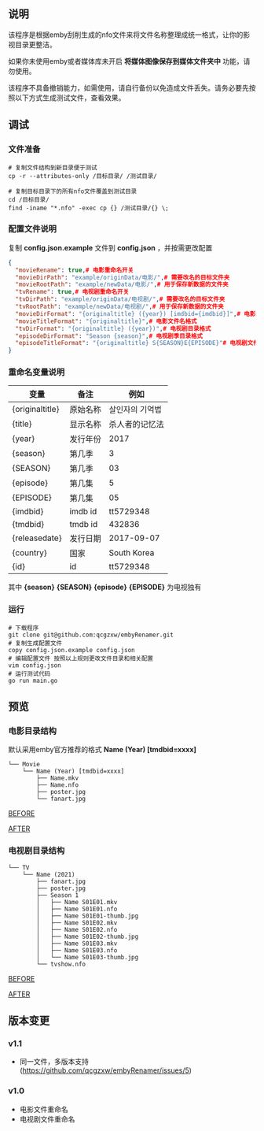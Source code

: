 ## 说明
该程序是根据emby刮削生成的nfo文件来将文件名称整理成统一格式，让你的影视目录更整洁。

如果你未使用emby或者媒体库未开启 **将媒体图像保存到媒体文件夹中** 功能，请勿使用。

该程序不具备撤销能力，如需使用，请自行备份以免造成文件丢失。请务必要先按照以下方式生成测试文件，查看效果。

## 调试
### 文件准备
```shell
# 复制文件结构到新目录便于测试
cp -r --attributes-only /目标目录/ /测试目录/

# 复制目标目录下的所有nfo文件覆盖到测试目录
cd /目标目录/
find -iname "*.nfo" -exec cp {} /测试目录/{} \;
```
### 配置文件说明
复制 **config.json.example** 文件到 **config.json** ，并按需更改配置
```json
{
  "movieRename": true,# 电影重命名开关
  "movieDirPath": "example/originData/电影/",# 需要改名的目标文件夹
  "movieRootPath": "example/newData/电影/",# 用于保存新数据的文件夹
  "tvRename": true,# 电视剧重命名开关
  "tvDirPath": "example/originData/电视剧/",# 需要改名的目标文件夹
  "tvRootPath": "example/newData/电视剧/",# 用于保存新数据的文件夹
  "movieDirFormat": "{originaltitle} ({year}) [imdbid={imdbid}]",# 电影目录格式(花括号里的为变量)
  "movieTitleFormat": "{originaltitle}",# 电影文件名格式
  "tvDirFormat": "{originaltitle} ({year})",# 电视剧目录格式
  "episodeDirFormat": "Season {season}",# 电视剧季目录格式
  "episodeTitleFormat": "{originaltitle} S{SEASON}E{EPISODE}"# 电视剧文件名格式
}
```
### 重命名变量说明
| 变量 | 备注 | 例如 |
| --- | --- | --- | 
| {originaltitle} | 原始名称 | 살인자의 기억법 |
| {title} | 显示名称 | 杀人者的记忆法 |
| {year} | 发行年份 | 2017 |
| {season} | 第几季 | 3 |
| {SEASON} | 第几季 | 03 |
| {episode} | 第几集 | 5 |
| {EPISODE} | 第几集 | 05 |
| {imdbid} | imdb id | tt5729348 |
| {tmdbid} | tmdb id | 432836 |
| {releasedate} | 发行日期 | 2017-09-07 |
| {country} | 国家 | South Korea |
| {id} | id | tt5729348 |
其中 **{season}** **{SEASON}** **{episode}** **{EPISODE}** 为电视独有

### 运行
```
# 下载程序
git clone git@github.com:qcgzxw/embyRenamer.git
# 复制生成配置文件
copy config.json.example config.json
# 编辑配置文件 按照以上规则更改文件目录和相关配置
vim config.json
# 运行测试代码
go run main.go
```

## 预览
### 电影目录结构
默认采用emby官方推荐的格式 **Name (Year) [tmdbid=xxxx]**
```
└── Movie
    └── Name (Year) [tmdbid=xxxx]
        ├── Name.mkv
        ├── Name.nfo
        ├── poster.jpg
        └── fanart.jpg
```

[BEFORE](example/originData/电影目录结构.txt)

[AFTER](example/newData/电影目录结构.txt)

### 电视剧目录结构
```
└── TV
    └── Name (2021)
        ├── fanart.jpg
        ├── poster.jpg
        ├── Season 1
        │   ├── Name S01E01.mkv
        │   ├── Name S01E01.nfo
        │   ├── Name S01E01-thumb.jpg
        │   ├── Name S01E02.mkv
        │   ├── Name S01E02.nfo
        │   ├── Name S01E02-thumb.jpg
        │   ├── Name S01E03.mkv
        │   ├── Name S01E03.nfo
        │   └── Name S01E03-thumb.jpg
        └── tvshow.nfo
```

[BEFORE](example/originData/电视剧目录结构.txt)

[AFTER](example/newData/电视剧目录结构.txt)

## 版本变更

### v1.1
- 同一文件，多版本支持(https://github.com/qcgzxw/embyRenamer/issues/5)
### v1.0
- 电影文件重命名
- 电视剧文件重命名
